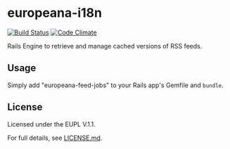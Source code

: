 # europeana-i18n

[![Build Status](https://travis-ci.org/europeana/europeana-feed-jobs.svg?branch=develop)](https://travis-ci.org/europeana/europeana-feed-jobs) [![Code Climate](https://codeclimate.com/github/europeana/europeana-feed-jobs/badges/gpa.svg)](https://codeclimate.com/github/europeana/europeana-feed-jobs)

Rails Engine to retrieve and manage cached versions of RSS feeds.

## Usage

Simply add "europeana-feed-jobs" to your Rails app's Gemfile and `bundle`.

## License
Licensed under the EUPL V.1.1.

For full details, see [LICENSE.md](LICENSE.md).
